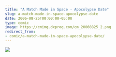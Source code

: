 ```yaml
---
title: "A Match Made in Space - Apocolypse Date"
slug: a-match-made-in-space-apocolypse-date
date: 2006-08-25T00:00:00-05:00
type: comic
image: https://cmimg.dxprog.com/cm_20060825_2.png
redirect_from:
- comic/a-match-made-in-space-apocolypse-date/
---
```

[![](https://cmimg.dxprog.com/cm_20060825_2.png)](https://cmimg.dxprog.com/cm_20060825_2.png)


